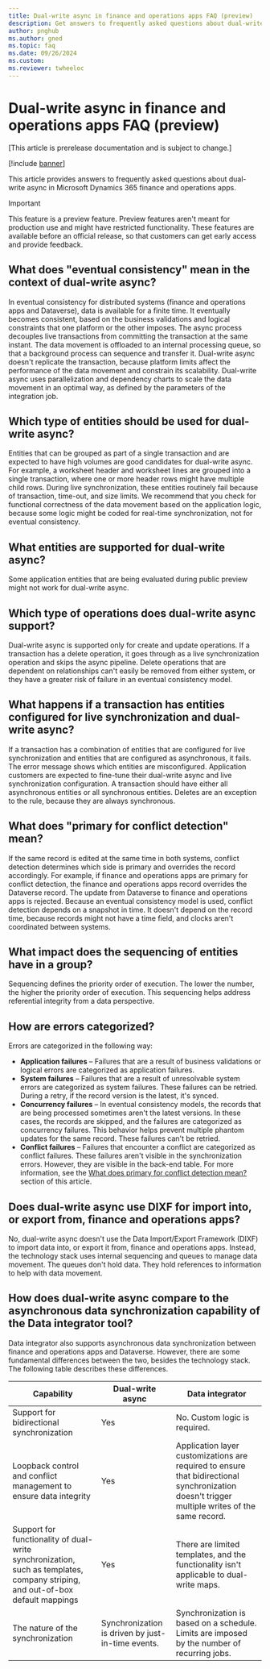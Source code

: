 ```yaml
---
title: Dual-write async in finance and operations apps FAQ (preview)
description: Get answers to frequently asked questions about dual-write async in Microsoft Dynamics 365 finance and operations apps.
author: pnghub
ms.author: gned
ms.topic: faq
ms.date: 09/26/2024
ms.custom:
ms.reviewer: twheeloc
---
```


# Dual-write async in finance and operations apps FAQ (preview)

[This article is prerelease documentation and is subject to change.]

[!include [banner](../../includes/banner.md)]

This article provides answers to frequently asked questions about dual-write async in Microsoft Dynamics 365 finance and operations apps.

> [!IMPORTANT]
> This feature is a preview feature. Preview features aren't meant for production use and might have restricted functionality. These features are available before an official release, so that customers can get early access and provide feedback.

## What does "eventual consistency" mean in the context of dual-write async?

In eventual consistency for distributed systems (finance and operations apps and Dataverse), data is available for a finite time. It eventually becomes consistent, based on the business validations and logical constraints that one platform or the other imposes. The async process decouples live transactions from committing the transaction at the same instant. The data movement is offloaded to an internal processing queue, so that a background process can sequence and transfer it. Dual-write async doesn't replicate the transaction, because platform limits affect the performance of the data movement and constrain its scalability. Dual-write async uses parallelization and dependency charts to scale the data movement in an optimal way, as defined by the parameters of the integration job.

## Which type of entities should be used for dual-write async?

Entities that can be grouped as part of a single transaction and are expected to have high volumes are good candidates for dual-write async. For example, a worksheet header and worksheet lines are grouped into a single transaction, where one or more header rows might have multiple child rows. During live synchronization, these entities routinely fail because of transaction, time-out, and size limits. We recommend that you check for functional correctness of the data movement based on the application logic, because some logic might be coded for real-time synchronization, not for eventual consistency.

## What entities are supported for dual-write async?

Some application entities that are being evaluated during public preview might not work for dual-write async.

## Which type of operations does dual-write async support?

Dual-write async is supported only for create and update operations. If a transaction has a delete operation, it goes through as a live synchronization operation and skips the async pipeline. Delete operations that are dependent on relationships can't easily be removed from either system, or they have a greater risk of failure in an eventual consistency model.

## What happens if a transaction has entities configured for live synchronization and dual-write async?

If a transaction has a combination of entities that are configured for live synchronization and entities that are configured as asynchronous, it fails. The error message shows which entities are misconfigured. Application customers are expected to fine-tune their dual-write async and live synchronization configuration. A transaction should have either all asynchronous entities or all synchronous entities. Deletes are an exception to the rule, because they are always synchronous.

## What does "primary for conflict detection" mean?

If the same record is edited at the same time in both systems, conflict detection determines which side is primary and overrides the record accordingly. For example, if finance and operations apps are primary for conflict detection, the finance and operations apps record overrides the Dataverse record. The update from Dataverse to finance and operations apps is rejected. Because an eventual consistency model is used, conflict detection depends on a snapshot in time. It doesn't depend on the record time, because records might not have a time field, and clocks aren't coordinated between systems.

## What impact does the sequencing of entities have in a group?

Sequencing defines the priority order of execution. The lower the number, the higher the priority order of execution. This sequencing helps address referential integrity from a data perspective.

## How are errors categorized?

Errors are categorized in the following way:

- **Application failures** – Failures that are a result of business validations or logical errors are categorized as application failures.
- **System failures** – Failures that are a result of unresolvable system errors are categorized as system failures. These failures can be retried. During a retry, if the record version is the latest, it's synced.
- **Concurrency failures** – In eventual consistency models, the records that are being processed sometimes aren't the latest versions. In these cases, the records are skipped, and the failures are categorized as concurrency failures. This behavior helps prevent multiple phantom updates for the same record. These failures can't be retried.
- **Conflict failures** – Failures that encounter a conflict are categorized as conflict failures. These failures aren't visible in the synchronization errors. However, they are visible in the back-end table.
For more information, see the [What does primary for conflict detection mean?](dual-write-async-faq.md#what-does-primary-for-conflict-detection-mean) section of this article.

## Does dual-write async use DIXF for import into, or export from, finance and operations apps?

No, dual-write async doesn't use the Data Import/Export Framework (DIXF) to import data into, or export it from, finance and operations apps. Instead, the technology stack uses internal sequencing and queues to manage data movement. The queues don't hold data. They hold references to information to help with data movement.

## How does dual-write async compare to the asynchronous data synchronization capability of the Data integrator tool?

Data integrator also supports asynchronous data synchronization between finance and operations apps and Dataverse. However, there are some fundamental differences between the two, besides the technology stack. The following table describes these differences.

| Capability | Dual-write async | Data integrator |
|---|---|---|
| Support for bidirectional synchronization | Yes | No. Custom logic is required. |
| Loopback control and conflict management to ensure data integrity | Yes | Application layer customizations are required to ensure that bidirectional synchronization doesn't trigger multiple writes of the same record. |
| Support for functionality of dual-write synchronization, such as templates, company striping, and out-of-box default mappings | Yes | There are limited templates, and the functionality isn't applicable to dual-write maps. |
| The nature of the synchronization | Synchronization is driven by just-in-time events. | Synchronization is based on a schedule. Limits are imposed by the number of recurring jobs. |
